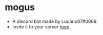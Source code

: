 # mogus
- A discord bot made by Lucario07#0069.
- Invite it to your server [here](https://discord.com/api/oauth2/authorize?client_id=888373479655751700&permissions=8&scope=bot%20applications.commands)

